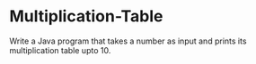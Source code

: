 # Multiplication-Table
Write a Java program that takes a number as input and prints its multiplication table upto 10.
